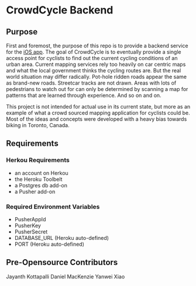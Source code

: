 CrowdCycle Backend
==============

Purpose
------
First and foremost, the purpose of this repo is  to provide a backend service for the [iOS app](https://github.com/jayanth1991/crowdcycle-iOS). The goal of CrowdCycle is to eventually provide a single access point for cyclists to find out the current cycling conditions of an urban area. Current mapping services rely too heavily on car centric maps and what the local government thinks the cycling routes are. But the real world situation may differ radically. Pot-hole ridden roads appear the same as brand-new roads. Streetcar tracks are not drawn. Areas with lots of pedestrians to watch out for can only be determined by scanning a
map for patterns that are learned through experience. And so on and on.

This project is not intended for actual use in its current state, but more as an example of what a crowd sourced mapping application for cyclists could be. Most of the ideas and concepts were developed with a heavy bias towards biking in
Toronto, Canada.

Requirements
------------
### Herkou Requirements
- an account on Herkou
- the Heroku Toolbelt 
- a Postgres db add-on
- a Pusher add-on

### Required Environment Variables
- PusherAppId
- PusherKey
- PusherSecret
- DATABASE_URL (Heroku auto-defined)
- PORT (Heroku auto-defined)

Pre-Opensource Contributors
----------------------------
Jayanth Kottapalli
Daniel MacKenzie
Yanwei Xiao
